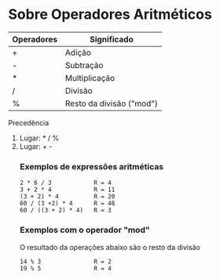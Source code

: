 <h1>Sobre Operadores Aritméticos</h1>

<table>
<thead>
<tr>
<th colspan="1">Operadores</th>
<th colspan=1>Significado</th>
</tr>
</thead>

<tbody>
<tr>
<td>+</td>
<td>Adição</td>
</tr>

<tr>
<td>-</td>
<td>Subtração</td>
</tr>

<tr>
<td>*</td>
<td>Multiplicação</td>
</tr>

<tr>
<td>/</td>
<td>Divisão</td>
</tr>

<tr>
<td>%</td>
<td>Resto da divisão ("mod")</td>
</tr>
</tbody>
</table>

<p>Precedência</p>
<ol>
<li>Lugar: * / %</li>
<li>Lugar: + -</li>

<h3>Exemplos de expressões aritméticas</h3>

~~~
2 * 6 / 3            R = 4
3 + 2 * 4            R = 11
(3 + 2) * 4          R = 20
60 / (3 +2) * 4      R = 48
60 / ((3 + 2) * 4)   R = 3
~~~

<h3>Exemplos com o operador "mod"</h3>
<p>O resultado da operações abaixo são o resto da divisão</p>

~~~
14 % 3               R = 2
19 % 5               R = 4
~~~